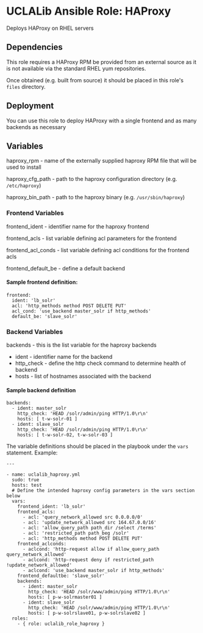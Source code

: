 # UCLALib Ansible Role: HAProxy

Deploys HAProxy on RHEL servers

## Dependencies

This role requires a HAProxy RPM be provided from an external source as it is not available via the standard RHEL yum repositories.

Once obtained (e.g. built from source) it should be placed in this role's `files` directory.

## Deployment

You can use this role to deploy HAProxy with a single frontend and as many backends as necessary

## Variables

haproxy_rpm - name of the externally supplied haproxy RPM file that will be used to install

haproxy_cfg_path - path to the haproxy configuration directory (e.g. `/etc/haproxy`)

haproxy_bin_path - path to the haproxy binary (e.g. `/usr/sbin/haproxy`)

### Frontend Variables

frontend_ident - identifier name for the haproxy frontend

frontend_acls - list variable defining acl parameters for the frontend

frontend_acl_conds - list variable defining acl conditions for the frontend acls

frontend_default_be - define a default backend

#### Sample frontend definition:
```
frontend:
  ident: 'lb_solr'
  acl: 'http_methods method POST DELETE PUT'
  acl_cond: 'use_backend master_solr if http_methods'
  default_be: 'slave_solr'
```

### Backend Variables

backends - this is the list variable for the haproxy backends
- ident - identifier name for the backend
- http_check - define the http check command to determine health of backend
- hosts - list of hostnames associated with the backend

#### Sample backend definition
```
backends:
  - ident: master_solr
    http_check: 'HEAD /solr/admin/ping HTTP/1.0\r\n'
    hosts: [ t-w-solr-01 ]
  - ident: slave_solr
    http_check: 'HEAD /solr/admin/ping HTTP/1.0\r\n'
    hosts: [ t-w-solr-02, t-w-solr-03 ]
```

The variable definitions should be placed in the playbook under the `vars` statement.
Example:

```
---

- name: uclalib_haproxy.yml
  sudo: true
  hosts: test
  # Define the intended haproxy config parameters in the vars section below
  vars:
    frontend_ident: 'lb_solr'
    frontend_acls:
      - acl: 'query_network_allowed src 0.0.0.0/0'
      - acl: 'update_network_allowed src 164.67.0.0/16'
      - acl: 'allow_query_path path_dir /select /terms'
      - acl: 'restricted_path path_beg /solr'
      - acl: 'http_methods method POST DELETE PUT'
    frontend_aclconds:
      - aclcond: 'http-request allow if allow_query_path query_network_allowed'
      - aclcond: 'http-request deny if restricted_path !update_network_allowed'
      - aclcond: 'use_backend master_solr if http_methods'
    frontend_defaultbe: 'slave_solr'
    backends:
      - ident: master_solr
        http_check: 'HEAD /solr/www/admin/ping HTTP/1.0\r\n'
        hosts: [ p-w-solrmaster01 ]
      - ident: slave_solr
        http_check: 'HEAD /solr/www/admin/ping HTTP/1.0\r\n'
        hosts: [ p-w-solrslave01, p-w-solrslave02 ]
  roles:
    - { role: uclalib_role_haproxy }
```
